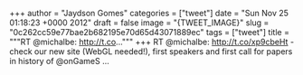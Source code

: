 
+++
author = "Jaydson Gomes"
categories = ["tweet"]
date = "Sun Nov 25 01:18:23 +0000 2012"
draft = false
image = "{TWEET_IMAGE}"
slug = "0c262cc59e77bae2b682195e70d65d43071889ec"
tags = ["tweet"]
title = """RT @michalbe: http://t.co..."""
+++
RT @michalbe: http://t.co/xp9cbeHt - check our new site (WebGL needed!), first speakers and first call for papers in history of @onGameS ...
